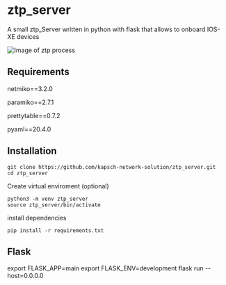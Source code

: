 # ztp_server

A small ztp_Server written in python with flask that allows to onboard IOS-XE devices

![Image of ztp process](https://ibb.co/9n4nd9J)



## Requirements
netmiko==3.2.0

paramiko==2.7.1

prettytable==0.7.2

pyaml==20.4.0

## Installation

``` 
git clone https://github.com/kapsch-network-solution/ztp_server.git
cd ztp_server
```

Create virtual enviroment (optional)

``` 
python3 -m venv ztp_server
source ztp_server/bin/activate
```

install dependencies

```
pip install -r requirements.txt 
```


## Flask

export FLASK_APP=main
export FLASK_ENV=development
flask run --host=0.0.0.0
